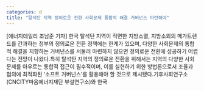 ```yaml
---
categories: d
title: "탈석탄 지역 정의로운 전환 사회문제 통합적 해결 거버넌스 마련해야"
---
```

[에너지데일리 조남준 기자] 한국 탈석탄 지역이 직면한 지방소멸, 지방소외의 메가트렌드를 간과하는 정부의 정의로운 전환 정책에는 한계가 있으며, 다양한 사회문제의 통합적 해결을 지향하는 거버넌스를 서둘러 마련하지 않으면 정의로운 전환에 성공하기 어렵다는 전망이 나왔다.특히 탈석탄 지역의 정의로운 전환을 위해서는 지역의 다양한 사회문제를 아우르는 통합적 접근이 필수적이며, 이를 실현하기 위한 방법론으로서 조율과 협의에 최적화된 ‘소프트 거버넌스’를 활용해야 할 것으로 제시됐다.기후사회연구소(CNCITY마음에너지재단 부설연구소)와 한국